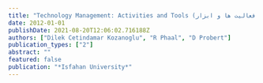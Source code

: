 ```yaml
---
title: "Technology Management: Activities and Tools (مدیریت تکنولوژی؛ فعالیت ها و ابزار)‎"
date: 2012-01-01
publishDate: 2021-08-20T12:06:02.716188Z
authors: ["Dilek Cetindamar Kozanoglu", "R Phaal", "D Probert"]
publication_types: ["2"]
abstract: ""
featured: false
publication: "*Isfahan University*"
---
```


